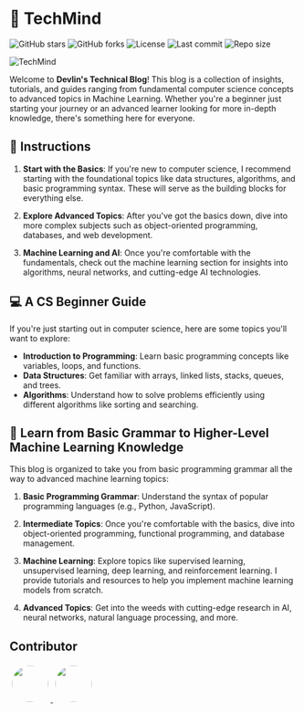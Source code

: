 # 👋 TechMind

<p align="center">
   
  ![GitHub stars](https://img.shields.io/github/stars/Gerard-Devlin/TechMind?style=for-the-badge&logo=github&labelColor=302D41&color=f4dbd6)
  ![GitHub forks](https://img.shields.io/github/forks/Gerard-Devlin/TechMind?style=for-the-badge&logo=github&labelColor=302D41&color=91d7e3)
  ![License](https://img.shields.io/github/license/Gerard-Devlin/TechMind?style=for-the-badge&logo=github&labelColor=302D41&color=8aadf4)
  ![Last commit](https://img.shields.io/github/last-commit/Gerard-Devlin/TechMind?style=for-the-badge&logo=github&labelColor=302D41&color=c6a0f6)
  ![Repo size](https://img.shields.io/github/repo-size/Gerard-Devlin/TechMind?style=for-the-badge&logo=github&labelColor=302D41&color=e0af68)
  
</p>


![TechMind](https://github.com/user-attachments/assets/57a93f58-2a6d-40cb-bdf0-c9e3996b4fe8)

Welcome to **Devlin's Technical Blog**! This blog is a collection of insights, tutorials, and guides ranging from fundamental computer science concepts to advanced topics in Machine Learning. Whether you're a beginner just starting your journey or an advanced learner looking for more in-depth knowledge, there's something here for everyone.

## 🧭 Instructions

1. **Start with the Basics**: If you're new to computer science, I recommend starting with the foundational topics like data structures, algorithms, and basic programming syntax. These will serve as the building blocks for everything else.
   
2. **Explore Advanced Topics**: After you've got the basics down, dive into more complex subjects such as object-oriented programming, databases, and web development.

3. **Machine Learning and AI**: Once you're comfortable with the fundamentals, check out the machine learning section for insights into algorithms, neural networks, and cutting-edge AI technologies.

## 💻 A CS Beginner Guide

If you're just starting out in computer science, here are some topics you'll want to explore:

- **Introduction to Programming**: Learn basic programming concepts like variables, loops, and functions.
- **Data Structures**: Get familiar with arrays, linked lists, stacks, queues, and trees.
- **Algorithms**: Understand how to solve problems efficiently using different algorithms like sorting and searching.

## 🧠 Learn from Basic Grammar to Higher-Level Machine Learning Knowledge

This blog is organized to take you from basic programming grammar all the way to advanced machine learning topics:

1. **Basic Programming Grammar**: Understand the syntax of popular programming languages (e.g., Python, JavaScript).
   
2. **Intermediate Topics**: Once you're comfortable with the basics, dive into object-oriented programming, functional programming, and database management.

3. **Machine Learning**: Explore topics like supervised learning, unsupervised learning, deep learning, and reinforcement learning. I provide tutorials and resources to help you implement machine learning models from scratch.

4. **Advanced Topics**: Get into the weeds with cutting-edge research in AI, neural networks, natural language processing, and more.


## Contributor

<p>
  <a href="https://github.com/Gerard-Devlin" title="Gerard-Devlin">
    <img src="https://github.com/Gerard-Devlin.png" width="64" height="64" style="border-radius:50%;margin:4px;"/>
  </a>
  <a href="https://github.com/Thirstarfish" title="Thirstarfish">
    <img src="https://github.com/Thirstarfish.png" width="64" height="64" style="border-radius:50%;margin:4px;"/>
  </a>
</p>
